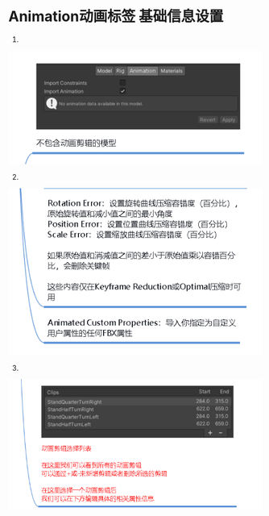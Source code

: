 # Animation动画标签 基础信息设置

1.

![a09025cf3278ac2567f47879a12f108f.png](image/a09025cf3278ac2567f47879a12f108f.png)

2.

![67e355b3732d85e0643f2631c73190e9.png](image/67e355b3732d85e0643f2631c73190e9.png)

3.

![f5128cd3b1ef71135f5a73b44cd547e4.png](image/f5128cd3b1ef71135f5a73b44cd547e4.png)
